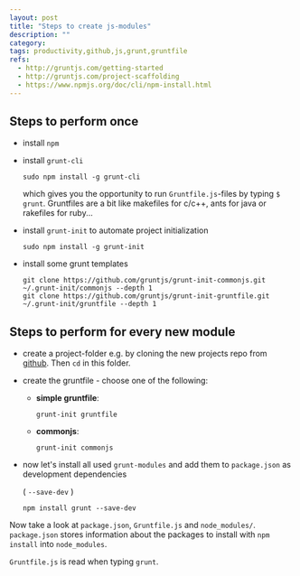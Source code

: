 ```yaml
---
layout: post
title: "Steps to create js-modules"
description: ""
category:
tags: productivity,github,js,grunt,gruntfile
refs:
  - http://gruntjs.com/getting-started
  - http://gruntjs.com/project-scaffolding
  - https://www.npmjs.org/doc/cli/npm-install.html
---
```





## Steps to perform once
 * install `npm`
 * install `grunt-cli`

   ```
   sudo npm install -g grunt-cli
   ```

   which gives you the opportunity to run `Gruntfile.js`-files by typing `$ grunt`.
   Gruntfiles are a bit like makefiles for c/c++, ants for java or rakefiles for ruby...

 * install `grunt-init` to automate project initialization

   ```
   sudo npm install -g grunt-init
   ```

 * install some grunt templates

   ```
   git clone https://github.com/gruntjs/grunt-init-commonjs.git ~/.grunt-init/commonjs --depth 1
   git clone https://github.com/gruntjs/grunt-init-gruntfile.git ~/.grunt-init/gruntfile --depth 1
   ```



## Steps to perform for every new module
 * create a project-folder e.g. by cloning the new projects repo from [github][github].
   Then `cd` in this folder.
 * create the gruntfile - choose one of the following:

   * **simple gruntfile**:
     ```
     grunt-init gruntfile
     ```
   * **commonjs**:
     ```
     grunt-init commonjs
     ```

 * now let's install all used `grunt-modules` and add them to `package.json` as
   development dependencies

   ( `--save-dev` )

   ```
   npm install grunt --save-dev
   ```



Now take a look at `package.json`, `Gruntfile.js` and `node_modules/`.
`package.json` stores information about the packages to install with `npm install` into `node_modules`.

`Gruntfile.js` is read when typing `grunt`.


[github]:https://github.com/
